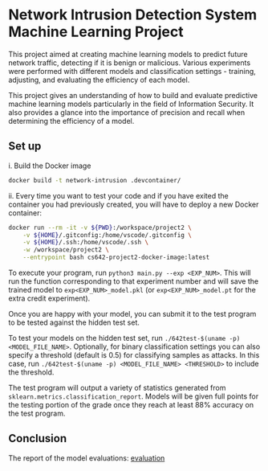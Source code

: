 # Network Intrusion Detection System Machine Learning Project

This project aimed at creating machine learning models to predict future network traffic, detecting if it is benign or malicious. Various experiments were performed with different models and classification settings - training, adjusting, and evaluating the efficiency of each model.

This project gives an understanding of how to build and evaluate predictive machine learning models particularly in the field of Information Security. It also provides a glance into the importance of precision and recall when determining the efficiency of a model.

## Set up

i. Build the Docker image

```bash
docker build -t network-intrusion .devcontainer/
```

ii. Every time you want to test your code and if you have exited the container you had previously created, you will have to deploy a new Docker container:

```bash
docker run --rm -it -v ${PWD}:/workspace/project2 \
    -v ${HOME}/.gitconfig:/home/vscode/.gitconfig \
    -v ${HOME}/.ssh:/home/vscode/.ssh \
    -w /workspace/project2 \
    --entrypoint bash cs642-project2-docker-image:latest
```
To execute your program, run `python3 main.py --exp <EXP_NUM>`. This will run the function corresponding to that experiment number and will save the trained model to `exp<EXP_NUM>_model.pkl` (or `exp<EXP_NUM>_model.pt` for the extra credit experiment).

Once you are happy with your model, you can submit it to the test program to be tested against the hidden test set. 

To test your models on the hidden test set, run `./642test-$(uname -p)
<MODEL_FILE_NAME>`. Optionally, for binary classification settings you can also specify a threshold (default is 0.5) for classifying samples as attacks. In this case, run `./642test-$(uname -p) <MODEL_FILE_NAME> <THRESHOLD>` to include the threshold.

The test program will output a variety of statistics generated from `sklearn.metrics.classification_report`. Models will be given full points for the testing portion of the grade once they reach at least 88% accuracy on the test program.

## Conclusion

The report of the model evaluations: [evaluation](./write-up/experiment_questions.md)
